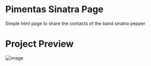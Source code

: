 # Pimentas Sinatra Page
Simple html page to share the contacts of the band sinatra pepper

# Project Preview
![image](https://user-images.githubusercontent.com/62767339/199377612-ecaa3203-9347-47f5-9cc0-0f5c14546141.png)
